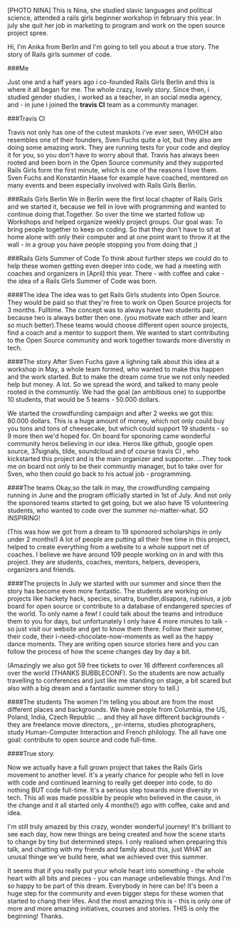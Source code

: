 
[PHOTO NINA]
This is Nina, she studied slavic languages and political science,  attended a rails girls beginner workshop in february this year. In july she quit her job in marketing to program and work on the open source project spree.

Hi, I'm Anika from Berlin and I'm going to tell you about a true story. The story of Rails girls summer of code.

###Me

Just one and a half years ago i co-founded Rails Girls Berlin and this is where it all began for me. The whole crazy, lovely story.
Since then, i studied gender studies, i worked as a teacher,  in an social media agency, and  - in june i joined the **travis CI** team as a community manager.

###Travis CI

Travis not only has one of the cutest maskots i've ever seen, WHICH also resembles one of their founders, Sven Fuchs quite a lot, but they also are doing some amazing work. They are running tests for your code and deploy it for you, so you don't have to worry about that.
Travis has always been rooted and been born in the Open Source community and they supported  Rails Girls form the first minute, which is one of the reasons I love them. Sven Fuchs and Konstantin Haase for example have coached, mentored on many events and been especially involved with Rails Girls Berlin. 

###Rails Girls Berlin
We in Berlin were the first local chapter of Rails Girls and we started it, because we fell in love with programming and wanted to continue doing that.Together. So over the time we started follow up Workshops and helped organize weekly project groups. Our goal was: To bring people together to keep on coding. So that they don't have to sit at home alone with only their computer and at one point want to throw it at the wall - in a group you have people stopping you from doing that ;)

###Rails Girls Summer of Code
To think about further steps we could do to help these women getting even deeper into code, we had a meeting with coaches and organizers in [April] this year. There - with coffee and cake - the idea of a Rails Girls Summer of Code was born. 

####The idea
The idea was to get Rails Girls students into Open Source. They would be paid so that they're free to work on Open Source projects for 3 months. Fulltime. The concept was to always have two students pair, because two is always better then one. (you motivate each other and learn so much better).These teams would choose different open source projects, find a coach and a mentor to support them.
We wanted to start contributing to the Open Source community and work together towards more diverstiy in tech.

####The story
After Sven Fuchs gave a lighning talk about this idea at a workshop in May, a whole team formed, who wanted to make this happen and the work started.
But to make the dream come true we not only needed help but money. A lot. So we spread the word, and talked to many peole rooted in the communtiy. We had the goal (an ambitious one) to supportbe 10 students, that would be 5 teams - 50.000 dollars.

We started the crowdfunding campaign and after 2 weeks we got this:
80.000 dollars. 
This is a huge amount of money, which not only could buy you tons and tons of cheesecake, but which could support 19 students - so 9 more then we'd hoped for.
On board for sponoring came wonderful community heros believing in our idea. Heros like github, google open source, 37signals, tilde, soundcloud and of course travis CI , who kickstarted this project and is the main organizer and supporter. ...They took me on board not only to be their communtiy manager, but to take over for Sven, who then could go back to his actual job - programming.

####The teams
Okay,so the talk in may, the crowdfunding campaing running in June and the program officially started in 1st of July.
And not only the sponsored teams started to get going, but we also have 15 volunteering students, who wanted to code over the summer no-matter-what. SO INSPIRING!

(This was how we got from a dream to 19 sponsored scholarships in only under 2 months!)
A lot of people are putting all their free time in this project, helped to create everything from a website to a whole support net of coaches.
I believe we have around 109 people working on in and with this project. they are students, coaches, mentors, helpers, deveopers, organizers and friends.

####The projects
In July we started with our summer and since then the story has become even more fantastic. The students are working on projects like hackety hack, species, sinatra, bundler,disapora, rubinius, a job board for open source or contribute to a database of endangered species of the world. To only name a few!
I could talk about the teams and introduce them to you for days, but unfortunately I only have 4 more minutes to talk - so just visit our website and get to know them there. Follow their summer, their code, their i-need-chocolate-now-moments as well as the happy dance moments. 
They are writing open source stories here and you can follow the process of how the scene changes day by day a bit.

(Amazingly we also got 59 free tickets to over 16 different conferences all over the world (THANKS BUBBLECONF).
So the students are now actually travelling to conferences and just like me standing on stage, a bit scared but also with a big dream and a fantastic summer story to tell.)

####The students
The women I'm telling you about are from the most different places and backgrounds. 
We have people from Columbia, the US, Poland, India, Czech Republic ... and they all have different backgrounds - they are freelance movie directors,  , pr-interns, studies photographers, study Human-Computer Interaction and French philology. The all have one goal: contribute to open source and code full-time.

####True story.

 Now we actually have a full grown project that takes the Rails Girls movement to another level. It's a yearly chance for people who fell in love with code and continued learning to really get deeper into code, to do nothing BUT code full-time. It's a serious step towards more diversity in tech.
This all was made possible by people who believed in the cause, in the change and it all started only 4 months(!) ago with coffee, cake and and idea.

I'm still truly amazed by this crazy, wonder wonderful journey! It's brilliant to see each day, how new things are being created and how the scene starts to change by tiny but determined steps. 
I only realised when preparing this talk, and chatting with my friends and family about this, just WHAT an unusal thinge we've build here, what we achieved over this summer. 

It seems that if you really put your whole heart into something - the whole heart with all bits and pieces - you can manage unbelievable things.
And I'm so happy to be part of this dream. Everybody in here can be! It's been a huge step for the community and even bigger steps for these women that started to chang their lifes. And the most amazing this is - this is only one of more and more amazing initiatives, courses and stories. THIS is only the beginning! Thanks.



